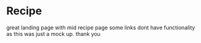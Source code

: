 # Recipe
great landing page with mid recipe page
some links dont have functionality as this was just a mock up.
thank you
